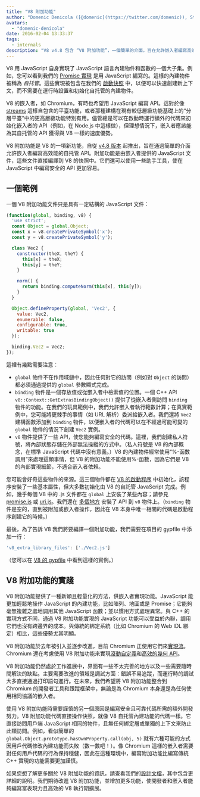 ```yaml
---
title: "V8 附加功能"
author: "Domenic Denicola ([@domenic](https://twitter.com/domenic)), Streams 魔法師"
avatars:
  - "domenic-denicola"
date: 2016-02-04 13:33:37
tags:
  - internals
description: "V8 v4.8 包含 “V8 附加功能”，一個簡單的介面，旨在允許嵌入者編寫高效能的自托管 API。"
---
```

V8 用 JavaScript 自身實現了 JavaScript 語言內建物件和函數的一個大子集。例如，您可以看到我們的 [Promise 實現](https://code.google.com/p/chromium/codesearch#chromium/src/v8/src/js/promise.js) 是用 JavaScript 編寫的。這樣的內建物件被稱為 _自托管_。這些實現被包含在我們的 [啟動快照](/blog/custom-startup-snapshots) 中，以便可以快速創建新上下文，而不需要在運行時設置和初始化自托管的內建物件。

<!--truncate-->
V8 的嵌入者，如 Chromium，有時也希望用 JavaScript 編寫 API。這對於像 [streams](https://streams.spec.whatwg.org/) 這樣自包含的平臺功能，或者那種建構在現有較低層級功能基礎上的“分層平臺”中的更高層級功能特別有用。儘管總是可以在啟動時運行額外的代碼來初始化嵌入者的 API（例如，在 Node.js 中這樣做），但理想情況下，嵌入者應該能為其自托管的 API 獲得與 V8 一樣的速度優勢。

V8 附加功能是 V8 的一項新功能，自從 [v4.8 版本](/blog/v8-release-48) 起推出，旨在通過簡單的介面允許嵌入者編寫高效能的自托管 API。附加功能是由嵌入者提供的 JavaScript 文件，這些文件直接編譯到 V8 的快照中。它們還可以使用一些助手工具，使在 JavaScript 中編寫安全的 API 更加容易。

## 一個範例

一個 V8 附加功能文件只是具有一定結構的 JavaScript 文件：

```js
(function(global, binding, v8) {
  'use strict';
  const Object = global.Object;
  const x = v8.createPrivateSymbol('x');
  const y = v8.createPrivateSymbol('y');

  class Vec2 {
    constructor(theX, theY) {
      this[x] = theX;
      this[y] = theY;
    }

    norm() {
      return binding.computeNorm(this[x], this[y]);
    }
  }

  Object.defineProperty(global, 'Vec2', {
    value: Vec2,
    enumerable: false,
    configurable: true,
    writable: true
  });

  binding.Vec2 = Vec2;
});
```

這裡有幾點需要注意：

- `global` 物件不在作用域鏈中，因此任何對它的訪問（例如對 `Object` 的訪問）都必須通過提供的 `global` 參數顯式完成。
- `binding` 物件是一個存放值或從嵌入者中檢索值的位置。一個 C++ API `v8::Context::GetExtrasBindingObject()` 提供了從嵌入者側訪問 `binding` 物件的功能。在我們的玩具範例中，我們允許嵌入者執行範數計算；在真實範例中，您可能將更棘手的事情（如 URL 解析）委派給嵌入者。我們還將 `Vec2` 建構函數添加到 `binding` 物件，以便嵌入者的代碼可以在不經過可能可變的 `global` 物件的情況下創建 `Vec2` 實例。
- `v8` 物件提供了一些 API，使您能夠編寫安全的代碼。這裡，我們創建私人符號，將內部狀態存儲在外部無法操縱的方式中。（私人符號是 V8 的內部概念，在標準 JavaScript 代碼中沒有意義。）V8 的內建物件經常使用“%-函數調用”來處理這類事情，但 V8 的附加功能不能使用%-函數，因為它們是 V8 的內部實現細節，不適合嵌入者依賴。

您可能會好奇這些物件的來源。這三個物件都在 [V8 的啟動程序](https://code.google.com/p/chromium/codesearch#chromium/src/v8/src/bootstrapper.cc) 中初始化，該程序安裝了一些基本屬性，但大多數初始化由 V8 的自託管 JavaScript 完成。例如，幾乎每個 V8 中的 .js 文件都在 `global` 上安裝了某些內容；請參見 [promise.js](https://code.google.com/p/chromium/codesearch#chromium/src/v8/src/js/promise.js&sq=package:chromium&l=439) 或 [uri.js](https://code.google.com/p/chromium/codesearch#chromium/src/v8/src/js/uri.js&sq=package:chromium&l=371)。我們還在 [多個地方](https://code.google.com/p/chromium/codesearch#search/&q=extrasUtils&sq=package:chromium&type=cs) 安裝了 API 到 `v8` 物件上。（`binding` 物件是空的，直到被附加或嵌入者操作，因此在 V8 本身中唯一相關的代碼是啟動程序創建它的時候。）

最後，為了告訴 V8 我們將要編譯一個附加功能，我們需要在項目的 gypfile 中添加一行：

```js
'v8_extra_library_files': ['./Vec2.js']
```

（您可以在 [V8 的 gypfile](https://code.google.com/p/chromium/codesearch#chromium/src/v8/build/standalone.gypi&sq=package:chromium&type=cs&l=170) 中看到這樣的實例。）

## V8 附加功能的實踐

V8 附加功能提供了一種新穎且輕量化的方法，供嵌入者實現功能。JavaScript 能更加輕鬆地操作 JavaScript 的內建功能，比如陣列、地圖或是 Promise；它能夠毫無複雜之處地調用其他 JavaScript 函數；並以慣用方式處理異常。與 C++ 的實現方式不同，通過 V8 附加功能實現的 JavaScript 功能可以受益於內聯，調用它們也沒有跨邊界的成本。與傳統的綁定系統（比如 Chromium 的 Web IDL 綁定）相比，這些優勢尤其明顯。

V8 附加功能於去年被引入並逐步改進，目前 Chromium 正使用它們來[實現流](https://code.google.com/p/chromium/codesearch#chromium/src/third_party/WebKit/Source/core/streams/ReadableStream.js)。Chromium 還在考慮使用 V8 附加功能來實現[滾動自定義](https://codereview.chromium.org/1333323003)和[高效的幾何 API](https://groups.google.com/a/chromium.org/d/msg/blink-dev/V_bJNtOg0oM/VKbbYs-aAgAJ)。

V8 附加功能仍然處於工作進展中，界面有一些不太完善的地方以及一些需要隨時間解決的缺點。主要需要改進的領域是調試方面：錯誤不易追蹤，而運行時的調試大多直接通過打印語句進行。在未來，我們希望將 V8 附加功能整合到 Chromium 的開發者工具和跟蹤框架中，無論是為 Chromium 本身還是為任何使用相同協議的嵌入者。

使用 V8 附加功能時需要謹慎的另一個原因是編寫安全且可靠代碼所需的額外開發努力。V8 附加功能代碼直接操作快照，就像 V8 自托管內建功能的代碼一樣。它直接訪問用戶端 JavaScript 相同的物件，且無任何綁定層或單獨的上下文來防止此類訪問。例如，看似簡單的 `global.Object.prototype.hasOwnProperty.call(obj, 5)` 就有六種可能的方式因用戶代碼修改內建功能而失敗（數一數吧！）。像 Chromium 這樣的嵌入者需要對任何用戶代碼的行為保持穩健，因此在這種環境中，編寫附加功能比編寫傳統 C++ 實現的功能需要更加謹慎。

如果您想了解更多關於 V8 附加功能的資訊，請查看我們的[設計文檔](https://docs.google.com/document/d/1AT5-T0aHGp7Lt29vPWFr2-qG8r3l9CByyvKwEuA8Ec0/edit#heading=h.32abkvzeioyz)，其中包含更詳細的說明。我們期待改進 V8 附加功能，並增加更多功能，使開發者和嵌入者能夠編寫富表現力且高效的 V8 執行期擴展。
